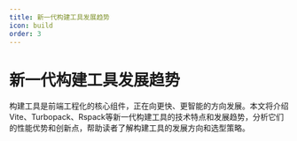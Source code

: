 ```yaml
---
title: 新一代构建工具发展趋势
icon: build
order: 3
---
```


# 新一代构建工具发展趋势

构建工具是前端工程化的核心组件，正在向更快、更智能的方向发展。本文将介绍Vite、Turbopack、Rspack等新一代构建工具的技术特点和发展趋势，分析它们的性能优势和创新点，帮助读者了解构建工具的发展方向和选型策略。
